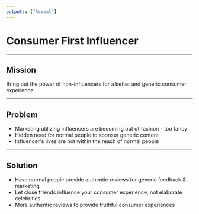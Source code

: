 ```yaml
---
outputs: ["Reveal"]
---
```


# Consumer First Influencer

---

## Mission

Bring out the power of non-influencers for a better and generic consumer experience

---

## Problem

- Marketing utilizing influencers are becoming out of fashion - too fancy
- Hidden need for normal people to sponsor generic content
- Influencer's lives are not within the reach of normal people

---

## Solution

- Have normal people provide authentic reviews for generic feedback & marketing
- Let close friends influence your consumer experience, not elaborate celebrities
- More authentic reviews to provide truthful consumer experiences
